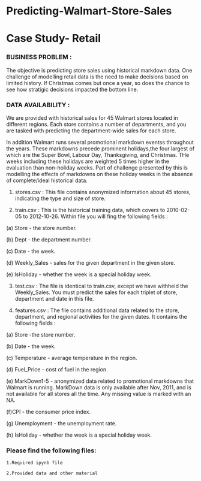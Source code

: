 # Predicting-Walmart-Store-Sales
# Case Study- Retail

### BUSINESS PROBLEM :

The objective is predicting store sales using historical markdown data. One challenge of modelling retail data is the need to make decisions based on limited history. If Christmas comes but once a year, so does the chance to see how stratigic decisions impacted the bottom line.

### DATA AVAILABILITY :

We are provided with historical sales for 45 Walmart stores located in different regions. Each store contains a number of departments, and you are tasked with predicting the department-wide sales for each store.

In addition Walmart runs several promotional markdown eventss throughout the years. These markdowns precede prominent holidays,the four largest of which are the Super Bowl, Labour Day, Thanksgiving, and Christmas. THe weeks including these holidays are weighted 5 times higher in the evaluation than non-holiday weeks. Part of challenge presented by this is modelling the effects of markdowns on these holiday weeks in the absence of complete/ideal historical data.

1) stores.csv : This file contains anonymized information about 45 stores, indicating the type and size of store.

2) train.csv : This is the historical training data, which covers to 2010-02-05 to 2012-10-26. Within file you will fing the following fields :

(a) Store - the store number.

(b) Dept - the department number.

(c) Date - the week.

(d) Weekly_Sales - sales for the given department in the given store.

(e) IsHoliday - whether the week is a special holiday week.

3) test.csv : The file is identical to train.csv, except we have withheld the Weekly_Sales. You must predict the sales for each triplet of store, department and date in this file.

4) features.csv : The file contains additional data related to the store, department, and regional activities for the given dates. It contains the following fields :

(a) Store -the store number.

(b) Date - the week.

(c) Temperature - average temperature in the region.

(d) Fuel_Price - cost of fuel in the region.

(e) MarkDown1-5 - anonymized data related to promotional markdowns that Walmart is running. MarkDown data is only available after Nov, 2011, and is not available for all stores all the time. Any missing value is marked with an NA.

(f)CPI - the consumer price index.

(g) Unemployment - the unemployment rate.

(h) IsHoliday - whether the week is a special holiday week.

### Please find the following files:
```
1.Required ipynb file

2.Provided data and other material
```
